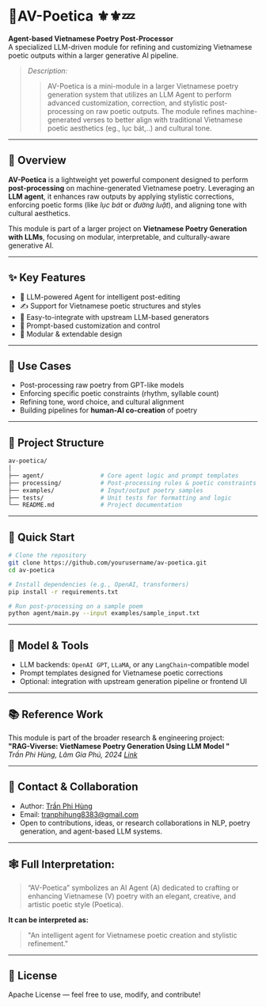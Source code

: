 # 💫AV-Poetica ⚜️⚜️💤

**Agent-based Vietnamese Poetry Post-Processor**  
A specialized LLM-driven module for refining and customizing Vietnamese poetic outputs within a larger generative AI pipeline.

> *Description:* 
>> AV-Poetica is a mini-module in a larger Vietnamese poetry generation system that utilizes an LLM Agent to perform advanced customization, correction, and stylistic post-processing on raw poetic outputs. The module refines machine-generated verses to better align with traditional Vietnamese poetic aesthetics (eg., lục bát,..) and cultural tone.
---

## 🔎 Overview

**AV-Poetica** is a lightweight yet powerful component designed to perform **post-processing** on machine-generated Vietnamese poetry. Leveraging an **LLM agent**, it enhances raw outputs by applying stylistic corrections, enforcing poetic forms (like *lục bát* or *đường luật*), and aligning tone with cultural aesthetics.

This module is part of a larger project on **Vietnamese Poetry Generation with LLMs**, focusing on modular, interpretable, and culturally-aware generative AI.

---

## ✨ Key Features

- 🤖 LLM-powered Agent for intelligent post-editing
- ✍️ Support for Vietnamese poetic structures and styles
- 🧹 Easy-to-integrate with upstream LLM-based generators
- 🧠 Prompt-based customization and control
- 🔄 Modular & extendable design

---

## 📌 Use Cases

- Post-processing raw poetry from GPT-like models  
- Enforcing specific poetic constraints (rhythm, syllable count)  
- Refining tone, word choice, and cultural alignment  
- Building pipelines for **human-AI co-creation** of poetry  

---

## 🔧 Project Structure

```bash
av-poetica/
│
├── agent/                # Core agent logic and prompt templates
├── processing/           # Post-processing rules & poetic constraints
├── examples/             # Input/output poetry samples
├── tests/                # Unit tests for formatting and logic
└── README.md             # Project documentation
```

---

## 🚀 Quick Start

```bash
# Clone the repository
git clone https://github.com/yourusername/av-poetica.git
cd av-poetica

# Install dependencies (e.g., OpenAI, transformers)
pip install -r requirements.txt

# Run post-processing on a sample poem
python agent/main.py --input examples/sample_input.txt
```

---

## 🧠 Model & Tools

- LLM backends: `OpenAI GPT`, `LLaMA`, or any `LangChain`-compatible model  
- Prompt templates designed for Vietnamese poetic corrections  
- Optional: integration with upstream generation pipeline or frontend UI  

---

## 📚 Reference Work

This module is part of the broader research & engineering project:  
**"RAG-Viverse: VietNamese Poetry Generation Using LLM Model "**  
*Trần Phi Hùng, Lâm Gia Phú, 2024 [Link](https://github.com/tph-kds)*

---

## 📩 Contact & Collaboration

- Author: [Trần Phi Hùng](https://github.com/tph-kds)
- Email: tranphihung8383@gmail.com
- Open to contributions, ideas, or research collaborations in NLP, poetry generation, and agent-based LLM systems.

---

## 🕸️ Full Interpretation:
>“AV-Poetica” symbolizes an AI Agent (A) dedicated to crafting or enhancing Vietnamese (V) poetry with an elegant, creative, and artistic poetic style (Poetica).

**It can be interpreted as:**

> "An intelligent agent for Vietnamese poetic creation and stylistic refinement."

---

## 📄 License

Apache License — feel free to use, modify, and contribute!
